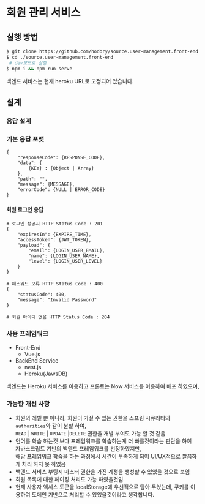 # 회원 관리 서비스

## 실행 방법

``` bash
$ git clone https://github.com/hodory/source.user-management.front-end.git
$ cd ./source.user-management.front-end
 # dev모드로 실행
$ npm i && npm run serve
```

백엔드 서비스는 현재 heroku URL로 고정되어 있습니다.

## 설계
### 응답 설계
### 기본 응답 포맷
```
{
    "responseCode": {RESPONSE_CODE},
    "data": {
        {KEY} : {Object | Array}
    },
    "path": "",
    "message": {MESSAGE},
    "errorCode": {NULL | ERROR_CODE}
}
```
#### 회원 로그인 응답
```
# 로그인 성공시 HTTP Status Code : 201
{
    "expiresIn": {EXPIRE_TIME},
    "accessToken": {JWT_TOKEN},
    "payload": {
        "email": {LOGIN_USER_EMAIL},
        "name": {LOGIN_USER_NAME},
        "level": {LOGIN_USER_LEVEL}
    }
}

# 패스워드 오류 HTTP Status Code : 400
{
    "statusCode": 400,
    "message": "Invalid Password"
}

# 회원 아이디 없음 HTTP Status Code : 204
```

### 사용 프레임워크

- Front-End
    - Vue.js
- BackEnd Service
    - nest.js
    - Heroku(JawsDB)

백엔드는 Heroku 서비스를 이용하고 프론트는 Now 서비스를 이용하여 배포 하였으며,<br/>


### 가능한 개선 사항
- 회원의 레벨 뿐 아니라, 회원이 가질 수 있는 권한을 스프링 시큐리티의 `authorities`와 같이 분할 하여,<br/>
`READ` | `WRITE` | `UPDATE` |`DELETE` 권한을 개별 부여도 가능 할 것 같음
- 언어를 학습 하는것 보다 프레임워크를 학습하는게 더 빠를것이라는 판단을 하여<br/>
자바스크립트 기반의 백엔드 프레임워크를 선정하였지만,<br/>
해당 프레임워크 학습을 하는 과정에서 시간이 부족하게 되어 UI/UX적으로 깔끔하게 처리 하지 못 하였음
- 백엔드 서비스 부팅시 마스터 권한을 가진 계정을 생성할 수 있었을 것으로 보임
- 회원 목록에 대한 페이징 처리도 가능 하였을것임.
- 현재 사용자 액세스 토큰을 localStorage에 우선적으로 담아 두었는데, 쿠키를 이용하여 도메인 기반으로 처리할 수 있었을것이라고 생각합니다.
 
